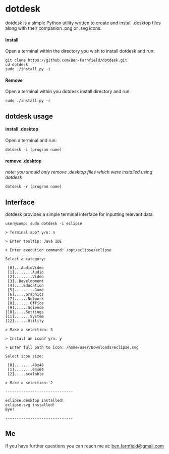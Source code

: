 # dotdesk

dotdesk is a simple Python utility written to create and install .desktop files along with their companion .png or .svg icons.

#### Install
Open a terminal within the directory you wish to install dotdesk and run:
```
git clone https://github.com/Ben-Farnfield/dotdesk.git
cd dotdesk
sudo ./install.py -i
```

#### Remove
Open a terminal within you dotdesk install directory and run:
```
sudo ./install.py -r
```

## dotdesk usage

#### install .desktop
Open a terminal and run:
```
dotdesk -i [program name]
```

#### remove .desktop
*note: you should only remove .desktop files which were installed using dotdesk*
```
dotdesk -r [program name]
```

## Interface

dotdesk provides a simple terminal interface for inputting relevant data.

```
user@comp: sudo dotdesk -i eclipse

> Terminal app? y/n: n

> Enter tooltip: Java IDE

> Enter execution command: /opt/eclipse/eclipse

Select a category:

 [0]...AudioVideo
 [1]........Audio
 [2]........Video
 [3]..Development
 [4]....Education
 [5].........Game
 [6].....Graphics
 [7]......Network
 [8].......Office
 [9]......Science
[10].....Settings
[11].......System
[12]......Utility

> Make a selection: 3

> Install an icon? y/n: y

> Enter full path to icon: /home/user/Downloads/eclipse.svg

Select icon size:

 [0]........48x48
 [1]........64x64
 [2].....scalable

> Make a selection: 2

------------------------------

eclipse.desktop installed!
eclipse.svg installed!
Bye!

------------------------------

```

## Me

If you have further questions you can reach me at:
ben.farnfield@gmail.com
